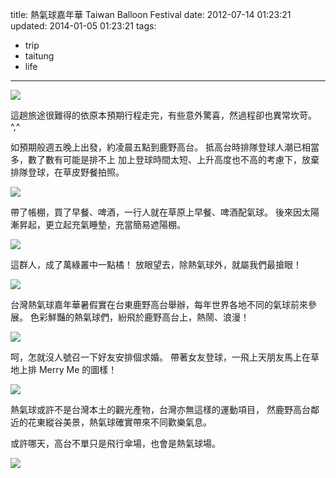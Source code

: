 title: 熱氣球嘉年華 Taiwan Balloon Festival
date: 2012-07-14 01:23:21
updated: 2014-01-05 01:23:21
tags:
- trip
- taitung
- life
---

![](http://farm9.staticflickr.com/8436/7799519692_8ea5738cda_c.jpg)

這趟旅途很難得的依原本預期行程走完，有些意外驚喜，然過程卻也異常坎苛。 ^,^

如預期般週五晚上出發，約凌晨五點到鹿野高台。
抵高台時排隊登球人潮已相當多，數了數有可能是排不上
加上登球時間太短、上升高度也不高的考慮下，放棄排隊登球，在草皮野餐拍照。

![](http://farm9.staticflickr.com/8289/7799501540_14da538fb8_c.jpg)

帶了帳棚，買了早餐、啤酒，一行人就在草原上早餐、啤酒配氣球。
後來因太陽漸昇起，更立起充氣睡墊，充當簡易遮陽棚。

![](http://farm8.staticflickr.com/7268/7799453272_9c35d6f01a_c.jpg)

這群人，成了萬綠叢中一點橘！
放眼望去，除熱氣球外，就屬我們最搶眼！

![](http://farm9.staticflickr.com/8439/7799392588_c8dcc65e77_c.jpg)

台灣熱氣球嘉年華暑假實在台東鹿野高台舉辦，每年世界各地不同的氣球前來參展。
色彩鮮豔的熱氣球們，紛飛於鹿野高台上，熱鬧、浪漫！

![](http://farm9.staticflickr.com/8288/7799416110_5361effd1a_c.jpg)

呵，怎就沒人號召一下好友安排個求婚。
帶著女友登球，一飛上天朋友馬上在草地上排 Merry Me 的圖樣！

![](http://farm8.staticflickr.com/7259/7799408190_c3dc1013db_c.jpg)

熱氣球或許不是台灣本土的觀光產物，台灣亦無這樣的運動項目，
然鹿野高台鄰近的花東縱谷美景，熱氣球確實帶來不同歡樂氣息。

或許哪天，高台不單只是飛行傘場，也會是熱氣球場。

![](http://farm9.staticflickr.com/8305/7799548660_58185786c0_c.jpg)
